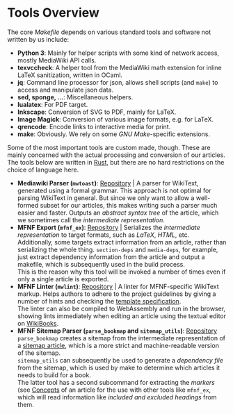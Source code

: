 Tools Overview
==============

The core *Makefile* depends on various standard tools and software not written by us include:

* __Python 3__: Mainly for helper scripts with some kind of network access, mostly MediaWiki API calls.
* __texvccheck__: A helper tool from the MediaWiki math extension for inline LaTeX sanitization, written in OCaml.
* __jq__: Command line processor for json, allows shell scripts (and `make`) to access and manipulate json data.
* __sed, sponge, ...__: Miscellaneous helpers.
* __lualatex__: For PDF target.
* __Inkscape__: Conversion of SVG to PDF, mainly for LaTeX.
* __Image Magick__: Conversion of various image formats, e.g. for LaTeX.
* __qrencode__: Encode links to interactive media for print.
* __make__: Obviously. We rely on some *GNU Make*-specific extensions.

Some of the most important tools are custom made, though. These are mainly concerned with the actual processing and conversion of our articles. The tools below are written in [Rust](https://www.rust-lang.org), but there are no hard restrictions on the choice of language here.

* __Mediawiki Parser (`mwtoast`)__: [Repository](https://github.com/vroland/mediawiki-parser) | A parser for WikiText, generated using a formal grammar. This approach is not optimal for parsing WikiText in general. But since we only want to allow a well-formed subset for our articles, this makes writing such a parser much easier and faster. Outputs an *abstract syntax tree* of the article, which we sometimes call the *intermediate representation*.
* __MFNF Export (`mfnf_ex`)__: [Repository](https://github.com/vroland/mfnf-export) | Serializes the *intermediate representation* to target formats, such as *LaTeX*, *HTML*, etc. \
Additionally, some targets extract information from an article, rather than serializing the whole thing. `section-deps` and `media-deps`, for example, just extract dependency information from the article and output a makefile, which is subsequently used in the build process. \
This is the reason why this tool will be invoked a number of times even if only a single article is exported.
* __MFNF Linter (`mwlint`)__: [Repository](https://github.com/vroland/mwlint) | A linter for MFNF-specific WikiText markup. Helps authors to adhere to the project guidelines by giving a number of hints and checking the [template specification](./template_specification.md). \
The linter can also be compiled to WebAssembly and run in the browser, showing lints immediately when editing an article using the textual editor on [WikiBooks](https://de.wikibooks.org/wiki/Mathe_f%C3%BCr_Nicht-Freaks).
* __MFNF Sitemap Parser (`parse_bookmap` and `sitemap_utils`)__: [Repository](https://github.com/vroland/mfnf-sitemap-parser) `parse_bookmap` creates a sitemap from the intermediate representation of a [sitemap article](./sitemap_structure.md), which is a more strict and machine-readable version of the sitemap. \
`sitemap_utils` can subsequently be used to generate a *dependency file* from the sitemap, which is used by make to determine which articles it needs to build for a book. \
The latter tool has a second subcommand for extracting the *markers* (see [Concepts](./concepts.md) of an article for the use with other tools like `mfnf_ex`, which will read information like *included and excluded headings* from them.

